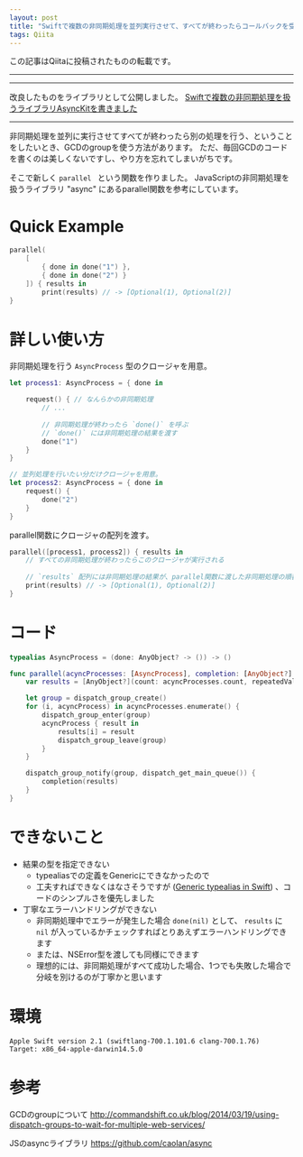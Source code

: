 ```yaml
---
layout: post
title: "Swiftで複数の非同期処理を並列実行させて、すべてが終わったらコールバックを受け取る関数"
tags: Qiita
---
```

この記事はQiitaに投稿されたものの転載です。

---

***

改良したものをライブラリとして公開しました。
[Swiftで複数の非同期処理を扱うライブラリAsyncKitを書きました](http://qiita.com/mishimay/items/7df447969a1c38d856d8)

***



非同期処理を並列に実行させてすべてが終わったら別の処理を行う、ということをしたいとき、GCDのgroupを使う方法があります。
ただ、毎回GCDのコードを書くのは美しくないですし、やり方を忘れてしまいがちです。

そこで新しく `parallel ` という関数を作りました。
JavaScriptの非同期処理を扱うライブラリ "async" にあるparallel関数を参考にしています。

# Quick Example

```swift
parallel(
    [
        { done in done("1") },
        { done in done("2") }
    ]) { results in
        print(results) // -> [Optional(1), Optional(2)]
}
```

# 詳しい使い方

非同期処理を行う `AsyncProcess` 型のクロージャを用意。

```swift
let process1: AsyncProcess = { done in

    request() { // なんらかの非同期処理
        // ...
        
        // 非同期処理が終わったら `done()` を呼ぶ
        // `done()` には非同期処理の結果を渡す
        done("1")
    }
}

// 並列処理を行いたい分だけクロージャを用意。
let process2: AsyncProcess = { done in
    request() {
        done("2")
    }
}
```

parallel関数にクロージャの配列を渡す。

```swift
parallel([process1, process2]) { results in
    // すべての非同期処理が終わったらこのクロージャが実行される
    
    // `results` 配列には非同期処理の結果が、parallel関数に渡した非同期処理の順番と同じ順番で入っている
    print(results) // -> [Optional(1), Optional(2)]
}
```


# コード

```swift
typealias AsyncProcess = (done: AnyObject? -> ()) -> ()

func parallel(acyncProcesses: [AsyncProcess], completion: [AnyObject?] -> ()) {
    var results = [AnyObject?](count: acyncProcesses.count, repeatedValue: nil)

    let group = dispatch_group_create()
    for (i, acyncProcess) in acyncProcesses.enumerate() {
        dispatch_group_enter(group)
        acyncProcess { result in
            results[i] = result
            dispatch_group_leave(group)
        }
    }

    dispatch_group_notify(group, dispatch_get_main_queue()) {
        completion(results)
    }
}
```


# できないこと
- 結果の型を指定できない
  - typealiasでの定義をGenericにできなかったので
  - 工夫すればできなくはなさそうですが ([Generic typealias in Swift](http://stackoverflow.com/questions/27084586/generic-typealias-in-swift)) 、コードのシンプルさを優先しました
- 丁寧なエラーハンドリングができない
  - 非同期処理中でエラーが発生した場合 `done(nil)` として、 `results` に `nil` が入っているかチェックすればとりあえずエラーハンドリングできます
  - または、NSError型を渡しても同様にできます
  - 理想的には、非同期処理がすべて成功した場合、1つでも失敗した場合で分岐を別けるのが丁寧かと思います 


# 環境
```
Apple Swift version 2.1 (swiftlang-700.1.101.6 clang-700.1.76)
Target: x86_64-apple-darwin14.5.0
```

# 参考
GCDのgroupについて
http://commandshift.co.uk/blog/2014/03/19/using-dispatch-groups-to-wait-for-multiple-web-services/

JSのasyncライブラリ
https://github.com/caolan/async








